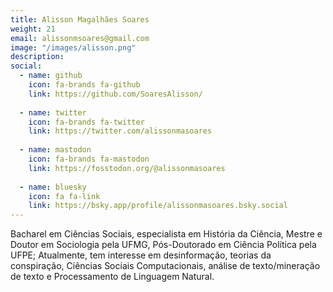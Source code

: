 ```yaml
---
title: Alisson Magalhães Soares
weight: 21
email: alissonmsoares@gmail.com
image: "/images/alisson.png"
description: 
social:
  - name: github
    icon: fa-brands fa-github
    link: https://github.com/SoaresAlisson/
    
  - name: twitter 
    icon: fa-brands fa-twitter
    link: https://twitter.com/alissonmasoares
    
  - name: mastodon 
    icon: fa-brands fa-mastodon 
    link: https://fosstodon.org/@alissonmasoares
    
  - name: bluesky
    icon: fa fa-link
    link: https://bsky.app/profile/alissonmasoares.bsky.social
---
```


Bacharel em Ciências Sociais, especialista em História da Ciência, Mestre e Doutor em Sociologia pela UFMG, Pós-Doutorado em Ciência Política pela UFPE; Atualmente, tem interesse em desinformação, teorias da conspiração, Ciências Sociais Computacionais, análise de texto/mineração de texto e Processamento de Linguagem Natural.
